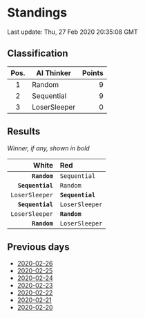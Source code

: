 # Standings

Last update: Thu, 27 Feb 2020 20:35:08 GMT

## Classification

| Pos. | AI Thinker | Points |
|:----:| ---------- | -----: |
| 1 | Random | 9 |
| 2 | Sequential | 9 |
| 3 | LoserSleeper | 0 |

## Results

_Winner, if any, shown in bold_

| White |   Red   |
| -----:|:------- |
| **`Random`** | `Sequential` |
| **`Sequential`** | `Random` |
| `LoserSleeper` | **`Sequential`** |
| **`Sequential`** | `LoserSleeper` |
| `LoserSleeper` | **`Random`** |
| **`Random`** | `LoserSleeper` |

## Previous days

* [2020-02-26](/color-shape-links-ai-competition/daily/2020-02-26)
* [2020-02-25](/color-shape-links-ai-competition/daily/2020-02-25)
* [2020-02-24](/color-shape-links-ai-competition/daily/2020-02-24)
* [2020-02-23](/color-shape-links-ai-competition/daily/2020-02-23)
* [2020-02-22](/color-shape-links-ai-competition/daily/2020-02-22)
* [2020-02-21](/color-shape-links-ai-competition/daily/2020-02-21)
* [2020-02-20](/color-shape-links-ai-competition/daily/2020-02-20)
